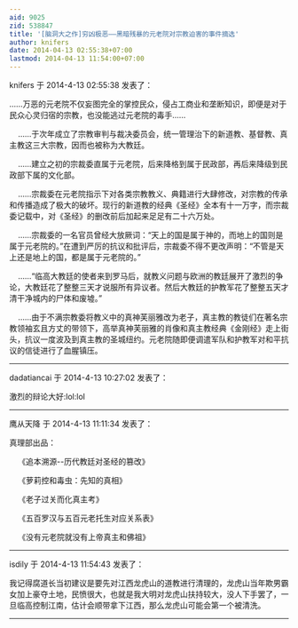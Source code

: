 ```yaml
---
aid: 9025
zid: 538847
title: '[脑洞大之作]穷凶极恶——黑暗残暴的元老院对宗教迫害的事件摘选'
author: knifers
date: 2014-04-13 02:55:38+07:00
lastmod: 2014-04-13 11:54:00+07:00
---
```


knifers 于 2014-4-13 02:55:38 发表了：

……万恶的元老院不仅妄图完全的掌控民众，侵占工商业和垄断知识，即便是对于民众心灵归宿的宗教，也没能逃过元老院的毒手……

    ……于次年成立了宗教审判与裁决委员会，统一管理治下的新道教、基督教、真主教这三大宗教，因而也被称为大教廷。

    ……建立之初的宗裁委直属于元老院，后来降格到属于民政部，再后来降级到民政部下属的文化部。

    ……宗裁委在元老院指示下对各类宗教教义、典籍进行大肆修改，对宗教的传承和传播造成了极大的破坏。现行的新道教的经典《圣经》全本有十一万字，而宗裁委记载中，对《圣经》的删改前后加起来足足有二十六万处。

    ……宗裁委的一名官员曾经大放厥词：“天上的国是属于神的，而地上的国则是属于元老院的。”在遭到严厉的抗议和批评后，宗裁委不得不更改声明：“不管是天上还是地上的国，都是属于元老院的。”

    ……“临高大教廷的使者来到罗马后，就教义问题与欧洲的教廷展开了激烈的争论，大教廷花了整整三天才说服所有异议者。然后大教廷的护教军花了整整五天才清干净城内的尸体和废墟。”

    ……由于不满宗教委将教义中的真神芙丽雅改为老子，真主教的教徒们在著名宗教领袖玄且方丈的带领下，高举真神芙丽雅的肖像和真主教经典《金刚经》走上街头，抗议一度波及到真主教的圣城纽约。元老院随即便调遣军队和护教军对和平抗议的信徒进行了血腥镇压。

---------

dadatiancai 于 2014-4-13 10:27:02 发表了：

激烈的辩论大好:lol:lol

---------

鹰从天降 于 2014-4-13 11:11:34 发表了：

真理部出品：

    《追本溯源--历代教廷对圣经的篡改》

    《萝莉控和毒虫：先知的真相》

    《老子过关而化真主考》

    《五百罗汉与五百元老托生对应关系表》

    《没有元老院就没有上帝真主和佛祖》

---------

isdily 于 2014-4-13 11:54:43 发表了：

我记得腐道长当初建议是要先对江西龙虎山的道教进行清理的，龙虎山当年欺男霸女加上豪夺土地，民愤很大，也就是我大明对龙虎山扶持较大，没人下手罢了，一旦临高控制江南，估计会顺带拿下江西，那么龙虎山可能会第一个被清洗。

---------

